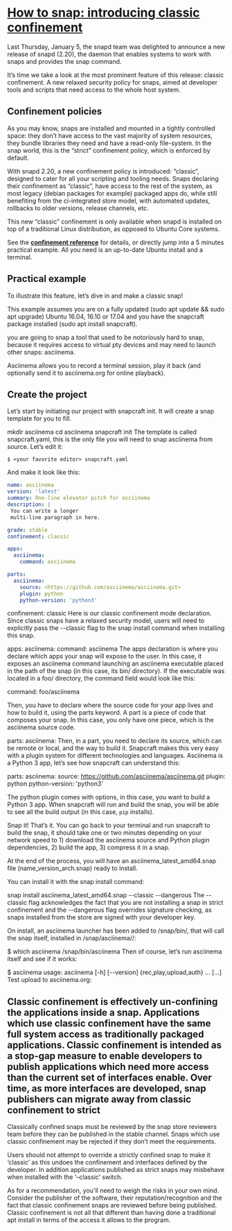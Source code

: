 # **[How to snap: introducing classic confinement](https://ubuntu.com/blog/how-to-snap-introducing-classic-confinement)**

Last Thursday, January 5, the snapd team was delighted to announce a new release of snapd (2.20), the daemon that enables systems to work with snaps and provides the snap command.

It’s time we take a look at the most prominent feature of this release: classic confinement. A new relaxed security policy for snaps, aimed at developer tools and scripts that need access to the whole host system.

## Confinement policies

As you may know, snaps are installed and mounted in a tightly controlled space: they don’t have access to the vast majority of system resources, they bundle libraries they need and have a read-only file-system. In the snap world, this is the “strict” confinement policy, which is enforced by default.

With snapd 2.20, a new confinement policy is introduced: “classic”, designed to cater for all your scripting and tooling needs. Snaps declaring their confinement as “classic”, have access to the rest of the system, as most legacy (debian packages for example) packaged apps do, while still benefiting from the ci-integrated store model, with automated updates, rollbacks to older versions, release channels, etc.

This new “classic” confinement is only available when snapd is installed on top of a traditional Linux distribution, as opposed to Ubuntu Core systems.

See the **[confinement reference](http://snapcraft.io/docs/reference/confinement?utm_source=insights&utm_campaign=snapd_2_20_classic_post&_gl=1*168knoq*_gcl_au*MTcwMzEzOTMxMC4xNzUzMTIxNDg4*_ga*MTY2Njg1MzMxNS4xNzQ3NTE3NDk3*_ga_5LTL1CNEJM*czE3NTczNjExMDUkbzY0JGcxJHQxNzU3MzYxMjI3JGo2MCRsMCRoMA..)** for details, or directly jump into a 5 minutes practical example. All you need is an up-to-date Ubuntu install and a terminal.

## Practical example

To illustrate this feature, let’s dive in and make a classic snap!

This example assumes you are on a fully updated (sudo apt update && sudo apt upgrade) Ubuntu 16.04, 16.10 or 17.04 and you have the snapcraft package installed (sudo apt install snapcraft).

you are going to snap a tool that used to be notoriously hard to snap, because it requires access to virtual pty devices and may need to launch other snaps: asciinema.

Asciinema allows you to record a terminal session, play it back (and optionally send it to asciinema.org for online playback).

## Create the project

Let’s start by initiating our project with snapcraft init. It will create a snap template for you to fill.

mkdir asciinema
cd asciinema
snapcraft init
The template is called snapcraft.yaml, this is the only file you will need to snap asciinema from source. Let’s edit it:

`$ <your favorite editor> snapcraft.yaml`

And make it look like this:

```yaml
name: asciinema
version: 'latest'
summary: One-line elevator pitch for asciinema
description: |
 You can write a longer
 multi-line paragraph in here.

grade: stable
confinement: classic

apps:
  asciinema:
    command: asciinema

parts:
  asciinema:
    source: <https://github.com/asciinema/asciinema.git>
    plugin: python
    python-version: 'python3'

```

confinement: classic
Here is our classic confinement mode declaration. Since classic snaps have a relaxed security model, users will need to explicitly pass the --classic flag to the snap install command when installing this snap.

apps:
  asciinema:
    command: asciinema
The apps declaration is where you declare which apps your snap will expose to the user. In this case, it exposes an asciinema command launching an asciinema executable placed in the path of the snap (in this case, its bin/ directory). If the executable was located in a foo/ directory, the command field would look like this:

command: foo/asciinema

Then, you have to declare where the source code for your app lives and how to build it, using the parts keyword. A part is a piece of code that composes your snap. In this case, you only have one piece, which is the asciinema source code.

parts:
  asciinema:
Then, in a part, you need to declare its source, which can be remote or local, and the way to build it. Snapcraft makes this very easy with a plugin system for different technologies and languages. Asciinema is a Python 3 app, let’s see how snapcraft can understand this:

parts:
  asciinema:
    source: <https://github.com/asciinema/asciinema.git>
    plugin: python
    python-version: 'python3'

The python plugin comes with options, in this case, you want to build a Python 3 app. When snapcraft will run and build the snap, you will be able to see all the build output (in this case, `pip` installs).

Snap it!
That’s it. You can go back to your terminal and run snapcraft to build the snap, it should take one or two minutes depending on your network speed to 1) download the asciinema source and Python plugin dependencies, 2) build the app, 3) compress it in a snap.

At the end of the process, you will have an asciinema_latest_amd64.snap file (name_version_arch.snap) ready to install.

You can install it with the snap install command:

snap install asciinema_latest_amd64.snap --classic --dangerous
The --classic flag acknowledges the fact that you are not installing a snap in strict confinement and the --dangerous flag overrides signature checking, as snaps installed from the store are signed with your developer key.

On install, an asciinema launcher has been added to /snap/bin/, that will call the snap itself, installed in /snap/asciinema/<revision>/:

$ which asciinema
/snap/bin/asciinema
Then of course, let’s run asciinema itself and see if it works:

$ asciinema
usage: asciinema [-h] [--version] {rec,play,upload,auth} ...
[...]
Test upload to asciinema.org:

## Classic confinement is effectively un-confining the applications inside a snap. Applications which use classic confinement have the same full system access as traditionally packaged applications. Classic confinement is intended as a stop-gap measure to enable developers to publish applications which need more access than the current set of interfaces enable. Over time, as more interfaces are developed, snap publishers can migrate away from classic confinement to strict

Classically confined snaps must be reviewed by the snap store reviewers team before they can be published in the stable channel. Snaps which use classic confinement may be rejected if they don’t meet the requirements.

Users should not attempt to override a strictly confined snap to make it ‘classic’ as this undoes the confinement and interfaces defined by the developer. In addition applications published as strict snaps may misbehave when installed with the ‘–classic’ switch.

As for a recommendation, you'll need to weigh the risks in your own mind. Consider the publisher of the software, their reputation/recognition and the fact that classic confinement snaps are reviewed before being published. Classic confinement is not all that different than having done a traditional apt install in terms of the access it allows to the program.
